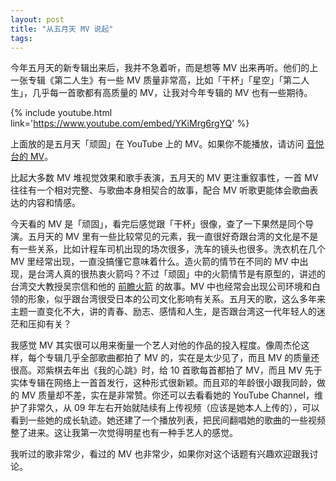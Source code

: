 ```yaml
---
layout: post
title: "从五月天 MV 说起"
tags: 
---
```


今年五月天的新专辑出来后，我并不急着听，而是想等 MV 出来再听。他们的上一张专辑《第二人生》有一些 MV 质量非常高，比如「干杯」「星空」「第二人生」，几乎每一首歌都有高质量的 MV，让我对今年专辑的 MV 也有一些期待。

<!--more-->

{% include youtube.html link='https://www.youtube.com/embed/YKiMrg6rgYQ' %}

上面放的是五月天「顽固」在 YouTube 上的 MV。如果你不能播放，请访问 [音悦台的 MV][mv]。

比起大多数 MV 堆视觉效果和歌手表演，五月天的 MV 更注重叙事性，一首 MV 往往有一个相对完整、与歌曲本身相契合的故事，配合 MV 听歌更能体会歌曲表达的内容和情感。

今天看的 MV 是「顽固」，看完后感觉跟「干杯」很像，查了一下果然是同个导演。五月天的 MV 里有一些比较常见的元素，我一直很好奇跟台湾的文化是不是有一些关系，比如计程车司机出现的场次很多，洗车的镜头也很多。洗衣机在几个 MV 里经常出现，一直没搞懂它意味着什么。造火箭的情节在不同的 MV 中出现，是台湾人真的很热衷火箭吗？不过「顽固」中的火箭情节是有原型的，讲述的台湾交大教授吴宗信和他的 [前瞻火箭][arrc] 的故事。MV 中也经常会出现公司环境和白领的形象，似乎跟台湾很受日本的公司文化影响有关系。五月天的歌，这么多年来主题一直变化不大，讲的青春、励志、感情和人生，是否跟台湾这一代年轻人的迷茫和压抑有关？

我感觉 MV 其实很可以用来衡量一个艺人对他的作品的投入程度。像周杰伦这样，每个专辑几乎全部歌曲都拍了 MV 的，实在是太少见了，而且 MV 的质量还很高。邓紫棋去年出《我的心跳》时，给 10 首歌每首都拍了 MV，而且 MV 先于实体专辑在网络上一首首发行，这种形式很新颖。而且邓的年龄很小跟我同龄，做的 MV 质量却不差，实在是非常赞。你还可以去看看她的 YouTube Channel，维护了非常久，从 09 年左右开始就陆续有上传视频（应该是她本人上传的），可以看到一些她的成长轨迹。她还建了一个播放列表，把民间翻唱她的歌曲的一些视频整了进来。这让我第一次觉得明星也有一种手艺人的感觉。

我听过的歌非常少，看过的 MV 也非常少，如果你对这个话题有兴趣欢迎跟我讨论。

[arrc]: http://www.arrc.tw/
[mv]: http://www.iqiyi.com/v_19rrlxrpyg.html
